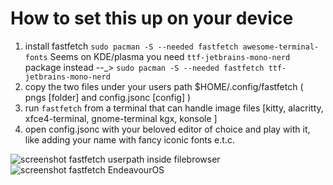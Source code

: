 # How to set this up on your device
1. install fastfetch `sudo pacman -S --needed fastfetch awesome-terminal-fonts`
   Seems on KDE/plasma you need `ttf-jetbrains-mono-nerd` package instead --_>  `sudo pacman -S --needed fastfetch ttf-jetbrains-mono-nerd`
3. copy the two files under your users path $HOME/.config/fastfetch ( pngs [folder] and config.jsonc [config] )
4. run `fastfetch` from a terminal that can handle image files [kitty, alacritty, xfce4-terminal, gnome-terminal kgx, konsole ]
5. open config.jsonc with your beloved editor of choice and play with it, like adding your name with fancy iconic fonts e.t.c.
   
<img src="https://raw.githubusercontent.com/endeavouros-team/Branding/refs/heads/main/fastfetch/setup-screenshot.png" alt="screenshot fastfetch userpath inside filebrowser">

<img src="https://raw.githubusercontent.com/endeavouros-team/Branding/refs/heads/main/fastfetch/fastfetch.png" alt="screenshot fastfetch EndeavourOS">
